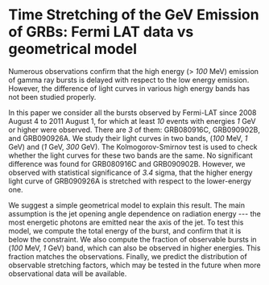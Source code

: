 Time Stretching of the GeV Emission of GRBs: Fermi LAT data vs geometrical model
=========

Numerous observations confirm that the high energy (> *100* MeV) emission of gamma ray bursts is delayed with respect to the low energy emission. However, the difference of light curves in various high energy bands has not been studied properly.

In this paper we consider all the bursts observed by Fermi-LAT since 2008 August 4 to 2011 August 1, for which at least *10* events with energies *1* GeV or higher were observed. There are *3* of them: GRB080916C, GRB090902B, and GRB090926A. We study their light curves in two bands, (*100* MeV, *1* GeV) and (*1* GeV, *300* GeV).
The Kolmogorov-Smirnov test is used to check whether the light curves for these two bands are the same. No significant difference was found for GRB080916C and GRB090902B. However, we observed with statistical significance of *3.4* sigma, that the higher energy light curve of GRB090926A is stretched with respect to the lower-energy one.

We suggest a simple geometrical model to explain this result. The main assumption is the jet opening angle dependence on radiation energy --- the most energetic photons are emitted near the axis of the jet. To test this model, we compute the total energy of the burst, and confirm that it is below the constraint. We also compute the fraction of observable bursts in (*100* MeV, *1* GeV) band, which can also be observed in higher energies. This fraction matches the observations.
Finally, we predict the distribution of observable stretching factors, which may be tested in the future when more observational data will be available.